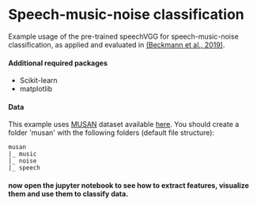 # Speech-music-noise classification

Example usage of the pre-trained speechVGG for speech-music-noise classification, as applied and evaluated in [(Beckmann et al., 2019)](https://arxiv.org/pdf/1910.09909.pdf).

#### Additional required packages

* Scikit-learn
* matplotlib

#### Data

This example uses [MUSAN](https://arxiv.org/abs/1510.08484) dataset available [here](https://www.openslr.org/17/). You should create a folder 'musan' with the following folders (default file structure):

    musan
    |_ music
    |_ noise
    |_ speech

#### now open the jupyter notebook to see how to extract features, visualize them and use them to classify data.
